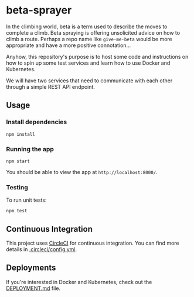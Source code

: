 # beta-sprayer
In the climbing world, beta is a term used to describe the moves to complete a climb. Beta spraying is offering unsolicited advice on how to climb a route. Perhaps a repo name like `give-me-beta` would be more appropriate and have a more positive connotation...

Anyhow, this repository's purpose is to host some code and instructions on how to spin up some test services and learn how to use Docker and Kubernetes.

We will have two services that need to communicate with each other through a simple REST API endpoint.

## Usage

### Install dependencies
```
npm install
```

### Running the app
```
npm start
```

You should be able to view the app at `http://localhost:8000/`.

### Testing
To run unit tests:
```
npm test
```

## Continuous Integration
This project uses [CircleCI](https://circleci.com/gh/bliu23/beta-sprayer) for continuous integration. You can find more details in [.circleci/config.yml](.circleci/config.yml).

## Deployments
If you're interested in Docker and Kubernetes, check out the [DEPLOYMENT.md](./DEPLOYMENT.md) file.